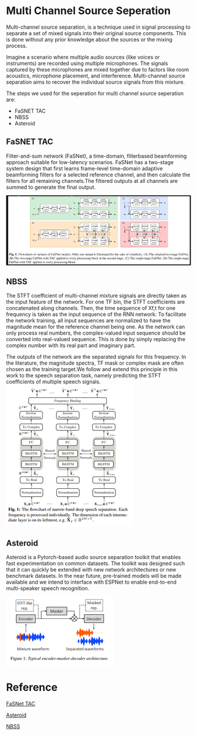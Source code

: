 # Multi Channel Source Seperation

Multi-channel source separation, is a technique used in signal processing to separate a set of mixed signals into their original source components. This is done without any prior knowledge about the sources or the mixing process.

Imagine a scenario where multiple audio sources (like voices or instruments) are recorded using multiple microphones. The signals captured by these microphones are mixed together due to factors like room acoustics, microphone placement, and interference. Multi-channel source separation aims to recover the individual source signals from this mixture.

The steps we used for the seperation for multi channel source seperation are:
- FaSNET TAC
- NBSS
- Asteroid

## FaSNET TAC

Filter-and-sum network (FaSNet), a time-domain, filterbased beamforming approach suitable for low-latency scenarios. FaSNet has a two-stage system design that first learns frame-level time-domain adaptive beamforming filters for a selected reference channel, and then calculate the filters for all remaining channels.The filtered outputs at all channels are summed to generate the final output.

![Alt text](image.png)

## NBSS

The STFT coefficient of multi-channel mixture signals are directly taken as the input feature of the network. For one TF bin, the STFT coefficients are concatenated along channels. Then, the time sequence of Xf,t for one frequency is taken as the input sequence of the RNN network:
To facilitate the network training, all input sequences are normalized to have the magnitude mean for the reference channel being one. As the network can only process real numbers, the complex-valued input sequence should be converted into real-valued sequence. This is done by simply replacing the complex number with its real part and imaginary part.

The outputs of the network are the separated signals for this frequency. In the literature, the magnitude spectra, TF mask or complex mask are often chosen as the training target.We follow and extend this principle in this work to the speech separation task, namely predicting the STFT coefficients of multiple speech signals.
![Alt text](image-2.png)

## Asteroid
Asteroid is a Pytorch-based audio source separation toolkit that enables fast experimentation on common datasets. The toolkit was designed such that it can quickly be extended with new network architectures or new benchmark datasets. In the near future, pre-trained models will be made available and we intend to interface with ESPNet to enable end-to-end multi-speaker speech recognition.

![Alt text](image-1.png)

# Reference
<a href="https://arxiv.org/pdf/1910.14104.pdf">FaSNet TAC</a>

<a href="https://arxiv.org/pdf/2005.04132.pdf">Asteroid</a>

<a href="https://arxiv.org/pdf/2110.05966.pdf">NBSS</a>
